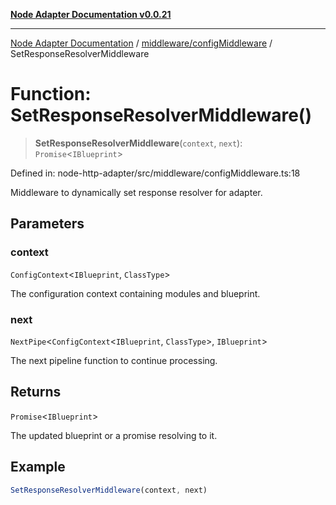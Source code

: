 [**Node Adapter Documentation v0.0.21**](../../../README.md)

***

[Node Adapter Documentation](../../../modules.md) / [middleware/configMiddleware](../README.md) / SetResponseResolverMiddleware

# Function: SetResponseResolverMiddleware()

> **SetResponseResolverMiddleware**(`context`, `next`): `Promise`\<`IBlueprint`\>

Defined in: node-http-adapter/src/middleware/configMiddleware.ts:18

Middleware to dynamically set response resolver for adapter.

## Parameters

### context

`ConfigContext`\<`IBlueprint`, `ClassType`\>

The configuration context containing modules and blueprint.

### next

`NextPipe`\<`ConfigContext`\<`IBlueprint`, `ClassType`\>, `IBlueprint`\>

The next pipeline function to continue processing.

## Returns

`Promise`\<`IBlueprint`\>

The updated blueprint or a promise resolving to it.

## Example

```typescript
SetResponseResolverMiddleware(context, next)
```
